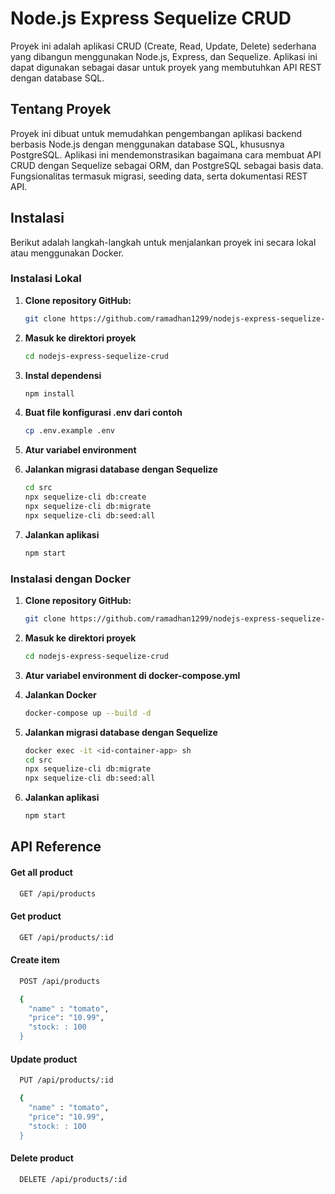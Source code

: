 # Node.js Express Sequelize CRUD

Proyek ini adalah aplikasi CRUD (Create, Read, Update, Delete) sederhana yang dibangun menggunakan Node.js, Express, dan Sequelize. Aplikasi ini dapat digunakan sebagai dasar untuk proyek yang membutuhkan API REST dengan database SQL.

## Tentang Proyek

Proyek ini dibuat untuk memudahkan pengembangan aplikasi backend berbasis Node.js dengan menggunakan database SQL, khususnya PostgreSQL. Aplikasi ini mendemonstrasikan bagaimana cara membuat API CRUD dengan Sequelize sebagai ORM, dan PostgreSQL sebagai basis data. Fungsionalitas termasuk migrasi, seeding data, serta dokumentasi REST API.

## Instalasi

Berikut adalah langkah-langkah untuk menjalankan proyek ini secara lokal atau menggunakan Docker.

### Instalasi Lokal

1. **Clone repository GitHub:**

   ```bash
   git clone https://github.com/ramadhan1299/nodejs-express-sequelize-crud.git

2. **Masuk ke direktori proyek**
    ```bash
    cd nodejs-express-sequelize-crud

3. **Instal dependensi**
    ```bash
    npm install

4. **Buat file konfigurasi .env dari contoh**
    ```bash
    cp .env.example .env

5. **Atur variabel environment**

6. **Jalankan migrasi database dengan Sequelize**
    ```bash
    cd src
    npx sequelize-cli db:create
    npx sequelize-cli db:migrate
    npx sequelize-cli db:seed:all

7. **Jalankan aplikasi**
    ```bash
    npm start

### Instalasi dengan Docker

1. **Clone repository GitHub:**

   ```bash
   git clone https://github.com/ramadhan1299/nodejs-express-sequelize-crud.git

2. **Masuk ke direktori proyek**
    ```bash
    cd nodejs-express-sequelize-crud

3. **Atur variabel environment di docker-compose.yml**

4. **Jalankan Docker**
    ```bash
    docker-compose up --build -d

5. **Jalankan migrasi database dengan Sequelize**
    ```bash
    docker exec -it <id-container-app> sh
    cd src
    npx sequelize-cli db:migrate
    npx sequelize-cli db:seed:all

6. **Jalankan aplikasi**
    ```bash
    npm start

## API Reference

#### Get all product

```bash
  GET /api/products
```

#### Get product

```bash
  GET /api/products/:id
```

#### Create item

```bash
  POST /api/products
```
```bash
  {
    "name" : "tomato",
    "price": "10.99",
    "stock: : 100
  }
```

#### Update product

```bash
  PUT /api/products/:id
```
```bash
  {
    "name" : "tomato",
    "price": "10.99",
    "stock: : 100
  }
```

#### Delete product

```bash
  DELETE /api/products/:id
```

